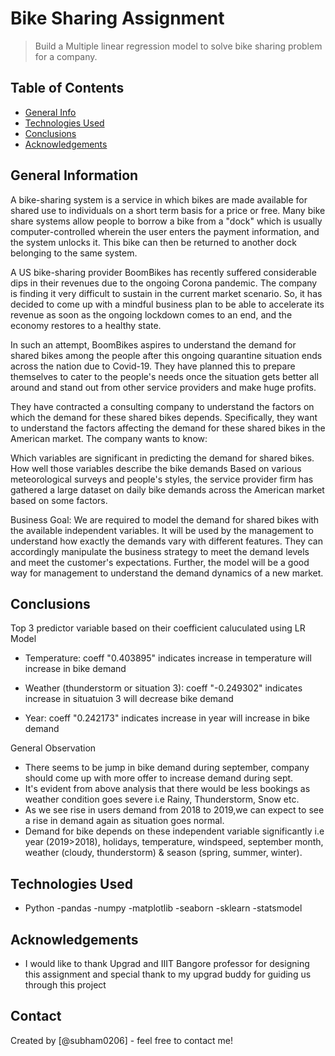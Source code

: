 # Bike Sharing Assignment
> Build a Multiple linear regression model to solve bike sharing problem for a company.


## Table of Contents
* [General Info](#general-information)
* [Technologies Used](#technologies-used)
* [Conclusions](#conclusions)
* [Acknowledgements](#acknowledgements)


## General Information
A bike-sharing system is a service in which bikes are made available for shared use to individuals on a short term basis for a price or free. Many bike share systems allow people to borrow a bike from a "dock" which is usually computer-controlled wherein the user enters the payment information, and the system unlocks it. This bike can then be returned to another dock belonging to the same system.

A US bike-sharing provider BoomBikes has recently suffered considerable dips in their revenues due to the ongoing Corona pandemic. The company is finding it very difficult to sustain in the current market scenario. So, it has decided to come up with a mindful business plan to be able to accelerate its revenue as soon as the ongoing lockdown comes to an end, and the economy restores to a healthy state.

In such an attempt, BoomBikes aspires to understand the demand for shared bikes among the people after this ongoing quarantine situation ends across the nation due to Covid-19. They have planned this to prepare themselves to cater to the people's needs once the situation gets better all around and stand out from other service providers and make huge profits.

They have contracted a consulting company to understand the factors on which the demand for these shared bikes depends. Specifically, they want to understand the factors affecting the demand for these shared bikes in the American market. The company wants to know:

Which variables are significant in predicting the demand for shared bikes. How well those variables describe the bike demands Based on various meteorological surveys and people's styles, the service provider firm has gathered a large dataset on daily bike demands across the American market based on some factors.

Business Goal:
We are required to model the demand for shared bikes with the available independent variables. It will be used by the management to understand how exactly the demands vary with different features. They can accordingly manipulate the business strategy to meet the demand levels and meet the customer's expectations. Further, the model will be a good way for management to understand the demand dynamics of a new market.


## Conclusions
Top 3 predictor variable based on their coefficient caluculated using LR Model

- Temperature: coeff "0.403895" indicates increase in temperature will increase in bike demand

- Weather (thunderstorm or situation 3): coeff "-0.249302" indicates increase in situatuion 3 will decrease bike demand

- Year: coeff "0.242173" indicates increase in year will increase in bike demand

General Observation

- There seems to be jump in bike demand during september, company should come up with more offer to increase demand during sept.
- It's evident from above analysis that there would be less bookings as weather condition goes severe i.e Rainy, Thunderstorm, Snow etc.
- As we see rise in users demand from 2018 to 2019,we can expect to see a rise in demand again as situation goes normal.
- Demand for bike depends on these independent variable significantly i.e year (2019>2018), holidays, temperature, windspeed, september month, weather (cloudy, thunderstorm) & season (spring, summer, winter).


## Technologies Used
- Python
    -pandas
    -numpy
    -matplotlib
    -seaborn 
    -sklearn
    -statsmodel



## Acknowledgements
- I would like to thank Upgrad and IIIT Bangore professor for designing this assignment and special thank to my upgrad buddy for guiding us through this project



## Contact
Created by [@subham0206] - feel free to contact me!

